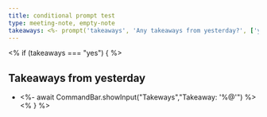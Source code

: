 ```yaml
---
title: conditional prompt test
type: meeting-note, empty-note
takeaways: <%- prompt('takeaways', 'Any takeaways from yesterday?', ['yes','no']) -%>
---
```

<% if (takeaways === "yes") { %>
 ## Takeaways from yesterday
- <%- await CommandBar.showInput("Takeways","Takeaway: '%@'") %>
<% }  %>
